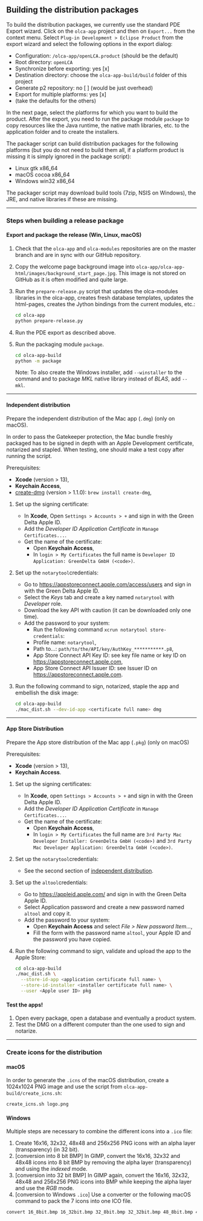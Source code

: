## Building the distribution packages
To build the distribution packages, we currently use the standard PDE Export
wizard. Click on the `olca-app` project and then on `Export...` from the context
menu. Select `Plug-in Development > Eclipse Product` from the export wizard and
select the following options in the export dialog:

* Configuration: `/olca-app/openLCA.product` (should be the default)
* Root directory: `openLCA`
* Synchronize before exporting: yes [x]
* Destination directory: choose the `olca-app-build/build` folder of this project
* Generate p2 repository: no [ ] (would be just overhead)
* Export for multiple platforms: yes [x]
* (take the defaults for the others)

In the next page, select the platforms for which you want to build the product.
After the export, you need to run the package module `package` to copy
resources like the Java runtime, the native math libraries, etc. to the
application folder and to create the installers.

The packager script can build distribution packages for the following platforms
(but you do not need to build them all, if a platform product is missing it is
simply ignored in the package script):

* Linux gtk x86_64
* macOS cocoa x86_64
* Windows win32 x86_64

The packager script may download build tools (7zip, NSIS on Windows), the JRE,
and native libraries if these are missing.

-------------

### Steps when building a release package

#### Export and package the release (Win, Linux, macOS)

1. Check that the `olca-app` and `olca-modules` repositories are on the master
   branch and are in sync with our GitHub repository.

2. Copy the welcome page background image into
   `olca-app/olca-app-html/images/background_start_page.jpg`.
   This image is not stored on GitHub as it is often modified and quite large.

3. Run the `prepare-release.py` script that updates the olca-modules libraries
   in the olca-app, creates fresh database templates, updates the html-pages,
   creates the Jython bindings from the current modules, etc.:

   ```bash
   cd olca-app
   python prepare-release.py
   ```

4. Run the PDE export as described above.

5. Run the packaging module `package`.

   ```bash
   cd olca-app-build
   python -m package
   ```

   Note: To also create the Windows installer, add `--winstaller` to the
   command and to package _MKL_ native library instead of _BLAS_, add  `--mkl`.

-------------

#### Independent distribution
Prepare the independent distribution of the Mac app (`.dmg`) (only on macOS).

In order to pass the Gatekeeper protection, the Mac bundle freshly packaged has
to be signed in depth with an Apple Development certificate, notarized and
stapled. When testing, one should make a test copy after running the script.

Prerequisites:
 * __Xcode__ (version > 13),
 * __Keychain Access__,
 * [create-dmg](https://github.com/create-dmg/create-dmg) (version > 1.1.0):
   `brew install create-dmg`,

1. Set up the signing certificate:
   * In __Xcode__, Open `Settings > Accounts > +` and sign in with the Green Delta Apple ID.
   * Add the _Developer ID Application Certificate_ in `Manage Certificates...`.
   * Get the name of the certificate:
      * Open __Keychain Access__,
      * In `login > My Certificates` the full name is `Developer ID
        Application: GreenDelta GmbH (<code>)`.

2. Set up the `notarytool`credentials:
   * Go to https://appstoreconnect.apple.com/access/users and sign in with the
     Green Delta Apple ID.
   * Select the _Keys_ tab and create a key named `notarytool` with _Developer_
     role.
   * Download the key API with caution (it can be downloaded only one time).
   * Add the password to your system:
     * Run the following command `xcrun notarytool store-credentials`:
     * Profile name: `notarytool`,
     * Path to...: `path/to/the/API/key/AuthKey_***********.p8`,
     * App Store Connect API Key ID: see key file name or key ID on
       https://appstoreconnect.apple.com,
     * App Store Connect API Issuer ID: see Issuer ID on
       https://appstoreconnect.apple.com.

3. Run the following command to sign, notarized, staple the app and embellish
  the disk image:

    ```bash
    cd olca-app-build
    ./mac_dist.sh --dev-id-app <certificate full name> dmg
    ```

-------------

####  App Store Distribution
Prepare the App store distribution of the Mac app (`.pkg`) (only on macOS)

Prerequisites:
* __Xcode__ (version > 13),
* __Keychain Access__.

1. Set up the signing certificates:
    * In __Xcode__, open `Settings > Accounts > +` and sign in with the Green Delta Apple ID.
    * Add the _Developer ID Application Certificate_ in
      `Manage Certificates...`.
    * Get the name of the certificate:
        * Open __Keychain Access__,
        * In `login > My Certificates` the full name are
          `3rd Party Mac Developer Installer: GreenDelta GmbH (<code>)` and
          `3rd Party Mac Developer Application: GreenDelta GmbH (<code>)`.

2. Set up the `notarytool`credentials:
    * See the second section of
      [independent distribution](#independent-distribution).

3. Set up the `altool`credentials:
    * Go to https://appleid.apple.com/ and sign in with the Green Delta Apple
      ID.
    * Select Application password and create a new password named
      `altool` and copy it.
    * Add the password to your system:
        * Open __Keychain Access__ and select _File > New password Item..._,
        * Fill the form with the password name `altool`, your Apple ID and the
          password you have copied.

4. Run the following command to sign, validate and upload the app to the Apple
   Store:

    ```bash
    cd olca-app-build
    ./mac_dist.sh \
      --store-id-app <application certificate full name> \
      --store-id-installer <installer certificate full name> \
      --user <Apple user ID> pkg
    ```

#### Test the apps!

1. Open every package, open a database and eventually a product system.
2. Test the DMG on a different computer than the one used to sign and notarize.

-------------

### Create icons for the distribution

#### macOS

In order to generate the `.icns` of the macOS distribution, create a 1024x1024 PNG image and use the script from `olca-app-build/create_icns.sh`:
```bash
create_icns.sh logo.png
```

#### Windows

Multiple steps are necessary to combine the different icons into a `.ico` file:

1. Create 16x16, 32x32, 48x48 and 256x256 PNG icons with an alpha layer (transparency) (in 32 bit).
2. [conversion into 8 bit BMP] In GIMP, convert the 16x16, 32x32 and 48x48 icons into 8 bit BMP by removing the alpha layer (transparency) and using the _indexed_ mode.
3. [conversion into 32 bit BMP] In GIMP again, convert the 16x16, 32x32, 48x48 and 256x256 PNG icons into BMP while keeping the alpha layer and use the _RGB_ mode.
4. [conversion to Windows `.ico`] Use a converter or the following macOS command to pack the 7 icons into one ICO file.

```bash
convert 16_8bit.bmp 16_32bit.bmp 32_8bit.bmp 32_32bit.bmp 48_8bit.bmp 48_32bit.bmp 256_32bit.bmp logo.ico
```
